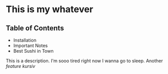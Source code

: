 This is my whatever
=====================

## Table of Contents

- Installation
- Important Notes
- Best Sushi in Town

This is a description. I'm sooo tired right now I wanna go to sleep.
Another _feature_
*kursiv*